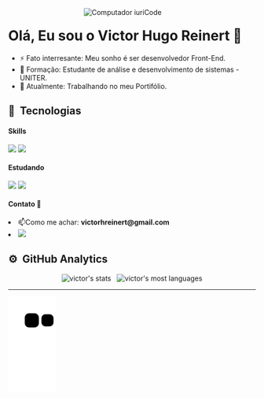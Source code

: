 <img src="https://cdn.discordapp.com/attachments/838258453109669899/939630616809468014/why-choose-front-end-developer-indylogix-solutions.png" min-width="400px" max-width="400px" width="350px" align="right" alt="Computador iuriCode">

# Olá, Eu sou o Victor Hugo Reinert 👋

- ⚡ Fato interresante: Meu sonho é ser desenvolvedor Front-End.
- 🌱 Formação: Estudante de análise e desenvolvimento de sistemas - UNITER. 
- 🚀 Atualmente: Trabalhando no meu Portifólio.

## :rocket:&nbsp; Tecnologias
#### Skills
<p align="left">
  <img src="https://img.shields.io/badge/HTML5-E34F26?style=for-the-badge&logo=html5&logoColor=white"/>
  <img src="https://img.shields.io/badge/CSS3-1572B6?style=for-the-badge&logo=css3&logoColor=white"/>
</p>

#### Estudando
<p align="left">
    <img src="https://img.shields.io/badge/Bootstrap-563D7C?style=for-the-badge&logo=bootstrap&logoColor=white"/>
    <img src="https://img.shields.io/badge/JavaScript-F7DF1E?style=for-the-badge&logo=javascript&logoColor=black"/>
</p> 

#### Contato 📱

<p align="left">
    <li>📫Como me achar: <strong>victorhreinert@gmail.com</strong></li>
    <li>  <a href="https://www.linkedin.com/in/victor-hugo-reinert-9124b5123/" target="_blank"><img src="https://img.shields.io/badge/-LinkedIn-%230077B5?style=for-the-badge&logo=linkedin&logoColor=white" target="_blank"></a> </li>
</p> 



## ⚙️ &nbsp;GitHub Analytics
<div align="center">
  <img width="360em" src="https://github-readme-stats.vercel.app/api?username=victorhreinert&show_icons=true&title_color=E93757&icon_color=E93757&text_color=FFFFFF&bg_color=1A1A1A" alt="victor's stats"/> &nbsp;

  <img width="300em" src="https://github-readme-stats.vercel.app/api/top-langs/?username=victorhreinert&layout=compact&title_color=E93757&icon_color=E93757&text_color=FFFFFF&bg_color=1A1A1A" alt="victor's most languages"/>

</div>


---
  ![Snake animation](https://github.com/rafaballerini/rafaballerini/blob/output/github-contribution-grid-snake.svg)
  

<!--
**victorhreinert/victorhreinert** is a ✨ _special_ ✨ repository because its `README.md` (this file) appears on your GitHub profile.

Here are some ideas to get you started:

- 🔭 I’m currently working on my portfolio ...
- 🌱 I’m currently learning HTML/CSS/Javascript/Bootstrap ...
- 👯 I’m looking to collaborate on small projec ...
- 🤔 I’m looking for help with start a career, and the path to become a front-end dev....
- 💬 Ask me about ...
- 📫 How to reach me: ...
- 😄 Pronouns: ...
- ⚡ Fun fact: ...
-->

